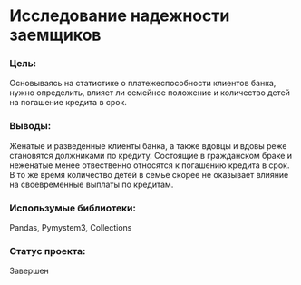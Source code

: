 # Исследование надежности заемщиков

### Цель: 
Основываясь на статистике о платежеспособности клиентов банка, нужно определить, влияет ли семейное положение и количество детей на погашение кредита в срок. 

### Выводы:
Женатые и разведенные клиенты банка, а также вдовцы и вдовы реже становятся должниками по кредиту. Состоящие в гражданском браке и неженатые менее отвественно относятся к погашению кредита в срок. В то же время количество детей в семье скорее не оказывает влияние на своевременные выплаты по кредитам.

### Использумые библиотеки:
Pandas, Pymystem3, Collections 

### Статус проекта:
Завершен
